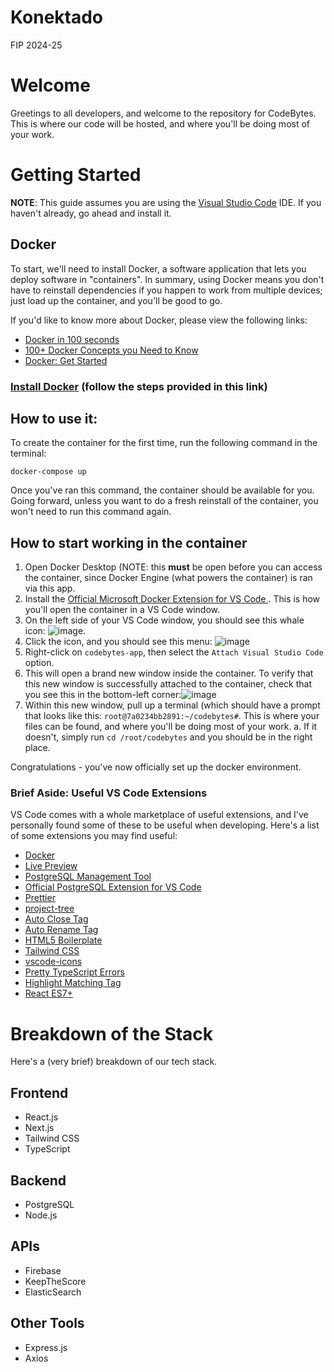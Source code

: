 # Konektado
FIP 2024-25

# Welcome
Greetings to all developers, and welcome to the repository for CodeBytes. This is where our code will be hosted, and where you'll be doing most of your work.

# Getting Started
**NOTE**: This guide assumes you are using the [Visual Studio Code](https://code.visualstudio.com/) IDE. If you haven't already, go ahead and install it. 

## Docker

To start, we'll need to install Docker, a software application that lets you deploy software in "containers". In summary, using Docker means you don't have to reinstall dependencies if you happen to work from multiple devices; just load up the container, and you'll be good to go. 

If you'd like to know more about Docker, please view the following links:

 - [Docker in 100 seconds](https://www.youtube.com/watch?v=Gjnup-PuquQ) 
 - [100+ Docker Concepts you Need to Know](https://www.youtube.com/watch?v=rIrNIzy6U_g) 
 - [Docker: Get Started](https://docs.docker.com/get-started/) </li>

 ### [Install Docker](https://docs.docker.com/get-started/get-docker/) (follow the steps provided in this link)

## How to use it: 

To create the container for the first time, run the following command in the terminal:
```
docker-compose up
```

Once you've ran this command, the container should be available for you. Going forward, unless you want to do a fresh reinstall of the container, you won't need to run this command again.

## How to start working in the container

1. Open Docker Desktop (NOTE: this **must** be open before you can access the container, since Docker Engine (what powers the container) is ran via this app.
2. Install the [Official Microsoft Docker Extension for VS Code ](https://marketplace.visualstudio.com/items?itemName=ms-azuretools.vscode-docker). This is how you'll open the container in a VS Code window.
3. On the left side of your VS Code window, you should see this whale icon: ![image](https://github.com/user-attachments/assets/bcc43011-203a-4ec5-adb8-13b6e4d933f8).
4. Click the icon, and you should see this menu: ![image](https://github.com/user-attachments/assets/e8fd86ea-8f09-4525-8ae1-4df66e3db589) 
5. Right-click on ```codebytes-app```, then select the ```Attach Visual Studio Code``` option.
6. This will open a brand new window inside the container. To verify that this new window is successfully attached to the container, check that you see this in the bottom-left corner:![image](https://github.com/user-attachments/assets/64ccaab0-0ddf-49eb-b546-d5a239f72060)
7. Within this new window, pull up a terminal (which should have a prompt that looks like this: ```root@7a0234bb2891:~/codebytes#```. This is where your files can be found, and where you'll be doing most of your work.
   a. If it doesn't, simply run ```cd /root/codebytes``` and you should be in the right place.

Congratulations - you've now officially set up the docker environment. 

### Brief Aside: Useful VS Code Extensions
VS Code comes with a whole marketplace of useful extensions, and I've personally found some of these to be useful when developing. Here's a list of some extensions you may find useful:
- [Docker](https://marketplace.visualstudio.com/items?itemName=ms-azuretools.vscode-docker)
- [Live Preview](https://marketplace.visualstudio.com/items?itemName=ms-vscode.live-server)
- [PostgreSQL Management Tool](https://marketplace.visualstudio.com/items?itemName=ckolkman.vscode-postgres)
- [Official PostgreSQL Extension for VS Code](https://marketplace.visualstudio.com/items?itemName=ms-ossdata.vscode-postgresql)
- [Prettier](https://marketplace.visualstudio.com/items?itemName=esbenp.prettier-vscode)
- [project-tree](https://marketplace.visualstudio.com/items?itemName=zhucy.project-tree)
- [Auto Close Tag](https://marketplace.visualstudio.com/items?itemName=formulahendry.auto-close-tag)
- [Auto Rename Tag](https://marketplace.visualstudio.com/items?itemName=formulahendry.auto-rename-tag)
- [HTML5 Boilerplate](https://marketplace.visualstudio.com/items?itemName=sidthesloth.html5-boilerplate)
- [Tailwind CSS](https://marketplace.visualstudio.com/items?itemName=bradlc.vscode-tailwindcss)
- [vscode-icons](https://marketplace.visualstudio.com/items?itemName=vscode-icons-team.vscode-icons)
- [Pretty TypeScript Errors](https://marketplace.visualstudio.com/items?itemName=YoavBls.pretty-ts-errors)
- [Highlight Matching Tag](https://marketplace.visualstudio.com/items?itemName=vincaslt.highlight-matching-tag)
- [React ES7+](https://marketplace.visualstudio.com/items?itemName=dsznajder.es7-react-js-snippets)
  


# Breakdown of the Stack

Here's a (very brief) breakdown of our tech stack.

## Frontend
- React.js
- Next.js
- Tailwind CSS
- TypeScript
## Backend
- PostgreSQL
- Node.js
## APIs
- Firebase
- KeepTheScore
- ElasticSearch
## Other Tools
- Express.js
- Axios

